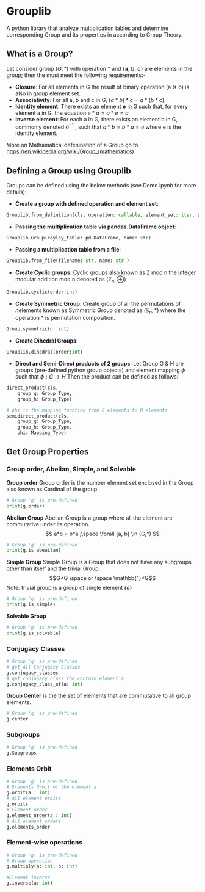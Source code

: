 
# Grouplib
A python library that analyze multiplication tables and determine corresponding Group and its properties in according to Group Theory.

## What is a Group?
 Let consider group $(G,*)$ with operation $*$ and {**a**, **b**, **c**} are elements in the group; then the must meet the following requirements:-
- **Closure**: 
  For all elements in G the result of binary operation (a ✕ b) is also in group element set.
- **Associativity**:
  For all a, b and c in G, $(a * b) * c = a *(b * c)$.
- **Identity element**:
  There exists an element **e** in G such that, for every element a in G, the equation 
$e * a = a * e = a$
- **Inverse element**:
  For each a in G, there exists an element b in G, commonly denoted $a^{-1}$ , such that 
$a * b = b * a = e$
where e is the identity element.

More on Mathamatical defenination of a Group go to https://en.wikipedia.org/wiki/Group_(mathematics)


## Defining a Group using Grouplib

Groups can be defined using the below methods (see Demo.ipynb for more details):
- **Create a group with defined operation and element set**:
```python
Grouplib.from_definition(cls, operation: callable, element_set: iter, parse: callable=str, name: str)
```
- **Passing the multiplication table via pandas.DataFrame object**:
```python
Grouplib.Group(cayley_table: pd.DataFrame, name: str)
```
- **Passing a multiplication table from a file**:
```python
Grouplib.from_file(filename: str, name: str )
```
- **Create Cyclic groups**:
Cyclic groups also known as Z mod n the integer modular addition mod n denoted as $(\mathbb{Z}_n, \oplus)$
```python 
Grouplib.cyclic(order:int)
```
- **Create Symmetric Group**:
Create group of all the permutations of *n*elements known as Symmetric Group denoted as $(\mathbb{S}_n, *)$ where the operation $*$ is permutation composition.

```python
Group.symmetric(n: int)
```
- **Create Dihedral Groups**:

```python 
Grouplib.dihedral(order:int)
```
- **Direct and Semi-Direct products of 2 groups**:
Let Group G & H are groups (pre-defined python group objects) and  element mapping $\phi$ such that $\phi:G\rightarrow H$
Then the product can be defined as follows:

```Python
direct_product(cls,
	group_g: Group_Type,
	group_h: Group_Type)

# phi is the mapping function from G elements to H elements 
semidirect_product(cls,
	group_g: Group_Type,
	group_h: Group_Type,
	phi: Mapping_Type)
```
## Get Group Properties

### Group order, Abelian, Simple, and Solvable
**Group order**
Group order is the number element set enclosed in the Group also known as Cardinal of the group
```python
# Group 'g' is pre-defined
print(g.order)
```
**Abelian Group**
Abelian Group is a group where all the element are commutative under its operation.
$$ a*b = b*a  ;\space \forall {a, b} \in (G,*) $$
```python
# Group 'g' is pre-defined
print(g.is_abeailan)
```
**Simple Group** 
Simple Group is a Group that does not have any subgroups other than itself and the trivial Group.
$$G<G \space or \space \mathbb{1}<G$$
Note: trivial group is a group of single element $\{e\}$
```python
# Group 'g' is pre-defined
print(g.is_simple)
```

**Solvable Group**


```python
# Group 'g' is pre-defined
print(g.is_solvable)
```
### Conjugacy Classes

```python
# Group 'g' is pre-defined
# get All Conjugacy Classes
g.conjugacy_classes
# get conjugacy class the contain element a
g.conjugacy_class_of(a: int)
```
**Group Center**
is the the set of elements that are commutative to all group elements.
```python
# Group 'g' is pre-defined
g.center
```

### Subgroups

```python
# Group 'g' is pre-defined
g.Subgroups
```
### Elements Orbit


```python
# Group 'g' is pre-defined
# Elements Orbit of the element a
g.orbit(a : int)
# All element orbits
g.orbits
# Element order
g.element_order(a : int)
# All element orders
g.elements_order
```

### Element-wise operations

```python
# Group 'g' is pre-defined
# Group operation
g.multiply(a: int, b: int)

#Element inverse
g.inverse(a: int)
```
